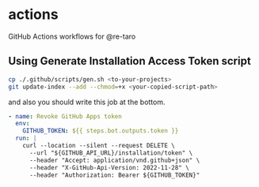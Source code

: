 # actions

GitHub Actions workflows for @re-taro

## Using Generate Installation Access Token script

```sh
cp ./.github/scripts/gen.sh <to-your-projects>
git update-index --add --chmod=+x <your-copied-script-path>
```

and also you should write this job at the bottom.

```yaml
- name: Revoke GitHub Apps token
  env:
    GITHUB_TOKEN: ${{ steps.bot.outputs.token }}
  run: |
    curl --location --silent --request DELETE \
      --url "${GITHUB_API_URL}/installation/token" \
      --header "Accept: application/vnd.github+json" \
      --header "X-GitHub-Api-Version: 2022-11-28" \
      --header "Authorization: Bearer ${GITHUB_TOKEN}"
```
